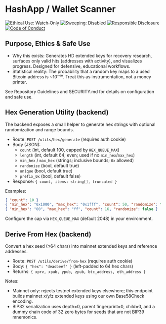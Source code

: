 # HashApp / Wallet Scanner

[![Ethical Use: Watch‑Only](https://img.shields.io/badge/Ethical%20Use-Watch--Only%20By%20Default-brightgreen)](#purpose-ethics--safe-use)
[![Sweeping: Disabled](https://img.shields.io/badge/Sweeping-Disabled%20by%20default-lightgrey)](#purpose-ethics--safe-use)
[![Responsible Disclosure](https://img.shields.io/badge/Security-Responsible%20Disclosure-blue)](SECURITY.md)
[![Code of Conduct](https://img.shields.io/badge/Community-Code%20of%20Conduct-9cf)](CODE_OF_CONDUCT.md)

## Purpose, Ethics & Safe Use

- Why this exists: Generates HD extended keys for recovery research, surfaces only valid hits (addresses with activity), and visualizes progress. Designed for defensive, educational workflows.
- Statistical reality: The probability that a random key maps to a used Bitcoin address is ~10⁻⁴⁰. Treat this as instrumentation, not a money printer.

See Repository Guidelines and SECURITY.md for details on configuration and safe use.

## Hex Generation Utility (backend)

The backend exposes a small helper to generate hex strings with optional randomization and range bounds.

- Route: `POST /utils/hex/generate` (requires auth cookie)
- Body (JSON):
  - `count` (int, default 100, capped by `HEX_QUEUE_MAX`)
  - `length` (int, default 64; even; used if no `min_hex`/`max_hex`)
  - `min_hex` / `max_hex` (strings; inclusive bounds; `0x` allowed)
  - `randomize` (bool, default true)
  - `unique` (bool, default true)
  - `prefix_0x` (bool, default false)
- Response: `{ count, items: string[], truncated }`

Examples:

```json
{ "count": 10 }
{ "min_hex": "0x1000", "max_hex": "0x1fff", "count": 50, "randomize": true }
{ "min_hex": "00", "max_hex": "ff", "count": 16, "randomize": false }
```

Configure the cap via `HEX_QUEUE_MAX` (default 2048) in your environment.

## Derive From Hex (backend)

Convert a hex seed (≤64 chars) into mainnet extended keys and reference addresses.

- Route: `POST /utils/derive/from-hex` (requires auth cookie)
- Body: `{ "hex": "deadbeef" }` (left-padded to 64 hex chars)
- Returns: `{ xprv, xpub, ypub, zpub, btc_address, eth_address }`

Notes:
- Mainnet only: rejects testnet extended keys elsewhere; this endpoint builds mainnet x/y/z extended keys using our own Base58Check encoding.
- BIP32 serialization uses depth=0, parent fingerprint=0, child=0, and a dummy chain code of 32 zero bytes for seeds that are not BIP39 mnemonics.
